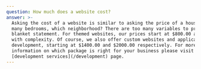 ```yaml
---
question: How much does a website cost?
answer: >-
  Asking the cost of a website is similar to asking the price of a house. How
  many bedrooms, which neighborhood? There are too many variables to provide a
  blanket statement. For themed websites, our prices start at $800.00 and scale
  with complexity. Of course, we also offer custom websites and application
  development, starting at $1400.00 and $2000.00 respectively. For more
  information on which package is right for your business please visit our
  [development services](/development) page.
---
```


